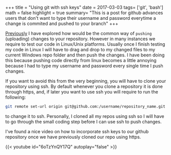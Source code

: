 +++
title = "Using git with ssh keys"
date = 2017-03-03
tags= ['git', 'bash']
math = false
highlight = true
summary= "This is a post for github advances users that don't want to type their username and password everytime a change is commited and pushed to your branch"
+++

[Previously](https://www.aespindola.com/post/git_basics/) I have explored how would be the common way of `pushing` (uploading) changes to your repository. However in many instances we require to test our code in Linux/Unix platforms.  Usually once I finish testing my code in Linux I will have to drag and drop to my changed files to my current Windows repo folder and then push the changes. I have been doing this because pushing code directly from linux becomes a little annoying because I had to type my username and password every single time I push changes.

If you want to avoid this from the very beginning, you will have to clone your repository using ssh. By default whenever you clone a repository it is done through https, and, if later you want to use ssh you will require to run the following: 

```bash
git remote set-url origin git@github.com:/username/repository_name.git
```

 to change it to ssh. Personally, I cloned all my repos using ssh so I will have to go through the small coding step before I can use ssh to push changes. 

I've found a nice video on how to incorporate ssh keys to our github repository once we have previously cloned our repo using https. 

{{< youtube id="6oTzYnQY17Q" autoplay="false" >}}

